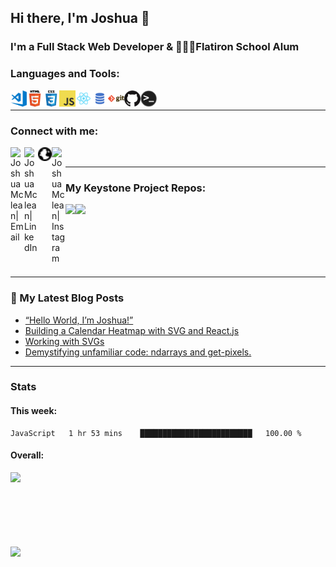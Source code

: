 ## Hi there, I'm Joshua 👋
### I'm a Full Stack Web Developer & 👨🏾‍🎓Flatiron School Alum 

### Languages and Tools:

<img align="left" alt="Visual Studio Code" width="26px" src="https://raw.githubusercontent.com/github/explore/80688e429a7d4ef2fca1e82350fe8e3517d3494d/topics/visual-studio-code/visual-studio-code.png" />
<img align="left" alt="HTML5" width="26px" src="https://raw.githubusercontent.com/github/explore/80688e429a7d4ef2fca1e82350fe8e3517d3494d/topics/html/html.png" /> 
<img align="left" alt="CSS3" width="26px" src="https://raw.githubusercontent.com/github/explore/80688e429a7d4ef2fca1e82350fe8e3517d3494d/topics/css/css.png" />
<img align="left" alt="JavaScript" width="26px" src="https://raw.githubusercontent.com/github/explore/80688e429a7d4ef2fca1e82350fe8e3517d3494d/topics/javascript/javascript.png" />
<img align="left" alt="React" width="26px" src="https://raw.githubusercontent.com/github/explore/80688e429a7d4ef2fca1e82350fe8e3517d3494d/topics/react/react.png" />
<img align="left" alt="SQL" width="26px" src="https://raw.githubusercontent.com/github/explore/80688e429a7d4ef2fca1e82350fe8e3517d3494d/topics/sql/sql.png" />
<img align="left" alt="Git" width="26px" src="https://raw.githubusercontent.com/github/explore/80688e429a7d4ef2fca1e82350fe8e3517d3494d/topics/git/git.png" />
<img align="left" alt="GitHub" width="26px" src="https://raw.githubusercontent.com/github/explore/78df643247d429f6cc873026c0622819ad797942/topics/github/github.png" />
<img align="left" alt="Terminal" width="26px" src="https://raw.githubusercontent.com/github/explore/80688e429a7d4ef2fca1e82350fe8e3517d3494d/topics/terminal/terminal.png" />
<br/>

---

### Connect with me:
<!-- [<img align="left" alt="codeSTACKr | YouTube" width="22px" src="https://cdn.jsdelivr.net/npm/simple-icons@v3/icons/youtube.svg" />][youtube]
-->
[<img align="left" alt="Joshua Mclean| Email" width="22px" src="https://cdn.jsdelivr.net/npm/simple-icons@3.7.0/icons/gmail.svg" />](mailto:joshmcleana@gmail.com)
[<img align="left" alt="Joshua Mclean| LinkedIn" width="22px" src="https://cdn.jsdelivr.net/npm/simple-icons@v3/icons/linkedin.svg" />][linkedin]
[<img align="left" alt="joshuamclean.dance" width="22px" src="https://raw.githubusercontent.com/iconic/open-iconic/master/svg/globe.svg" />][website]
[<img align="left" alt="Joshua Mclean| Instagram" width="22px" src="https://cdn.jsdelivr.net/npm/simple-icons@v3/icons/instagram.svg" />][instagram]
<br />

---

### My Keystone Project Repos:

<a href="https://github.com/jmclean-coder/carecast_frontend">
  <img align="left" src="https://github-readme-stats.vercel.app/api/pin/?username=jmclean-coder&repo=carecast_frontend" />
</a>
<a href="https://github.com/jmclean-coder/carecast_backend">
  <img align="left" src="https://github-readme-stats.vercel.app/api/pin/?username=jmclean-coder&repo=carecast_backend" />
</a>
<br />
<br />
<br />
<br />
<br />
<br />

---

### 📖 My Latest Blog Posts
<!-- BLOG-POST-LIST:START -->
- [“Hello World, I’m Joshua!”](https://medium.com/@joshmcleana/hello-world-im-joshua-2cbe32b97003?source=rss-55c390e13e10------2)
- [Building a Calendar Heatmap with SVG and React.js](https://medium.com/javascript-in-plain-english/building-a-calendar-heatmap-with-svg-and-react-js-6751b19a2d95?source=rss-55c390e13e10------2)
- [Working with SVGs](https://medium.com/the-innovation/working-with-svgs-758e8cb4e3f8?source=rss-55c390e13e10------2)
- [Demystifying unfamiliar code: ndarrays and get-pixels.](https://medium.com/weekly-webtips/demystifying-unfamiliar-code-ndarrays-and-get-pixels-34e0db4ac7ce?source=rss-55c390e13e10------2)
<!-- BLOG-POST-LIST:END -->

---

### Stats

#### This week:
<!--START_SECTION:waka-->
```text
JavaScript   1 hr 53 mins    █████████████████████████   100.00 %
```
<!--END_SECTION:waka-->

#### Overall:

<a href="https://github.com/jmclean-coder">
  <img align="left" src="https://github-readme-stats.vercel.app/api/top-langs/?username=jmclean-coder&layout=compact" />
<a href="https://github.com/jmclean-coder">
<br />
<br />
<br />
<br />
<br />
<br />
<br />
  <img align="left" src="https://github-readme-stats.vercel.app/api?username=jmclean-coder" />
</a>



<!-- --- -->

<!-- ### 📺 Latest YouTube Videos -->

<!-- YOUTUBE:START -->

<!-- YOUTUBE:END -->

<!-- ➡️ [more videos...](https://youtube.com/codestackr) -->







[website]: https://joshuamclean.dance
[twitch]: https://twitch.tv/dancingsyntax
[instagram]: https://instagram.com/jazzjune.we
[linkedin]: https://www.linkedin.com/in/jmclean-dancingsyntax
